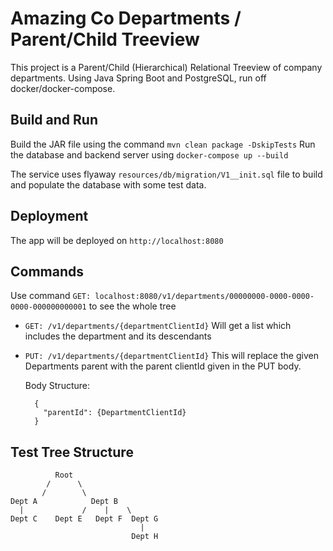# Amazing Co Departments / Parent/Child Treeview

This project is a Parent/Child (Hierarchical) Relational Treeview of company departments.
Using Java Spring Boot and PostgreSQL, run off docker/docker-compose.

## Build and Run
Build the JAR file using the command `mvn clean package -DskipTests`
Run the database and backend server using `docker-compose up --build`

The service uses flyaway `resources/db/migration/V1__init.sql` file to build and populate the database with some test data.

## Deployment
The app will be deployed on `http://localhost:8080`

## Commands
Use command `GET: localhost:8080/v1/departments/00000000-0000-0000-0000-000000000001` to see the whole tree

- `GET: /v1/departments/{departmentClientId}` Will get a list which includes the department and its descendants

- `PUT: /v1/departments/{departmentClientId}` This will replace the given Departments parent with the parent clientId given in the PUT body.

    Body Structure:

        {
          "parentId": {DepartmentClientId}
        }

## Test Tree Structure
              Root
            /      \
           /        \
    Dept A            Dept B
      |             /    |    \
    Dept C    Dept E   Dept F  Dept G
                                 |
                               Dept H
    